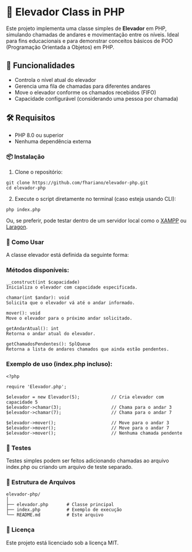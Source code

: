 # 🚀 Elevador Class in PHP

Este projeto implementa uma classe simples de **Elevador** em PHP, simulando chamadas de andares e movimentação entre os níveis. Ideal para fins educacionais e para demonstrar conceitos básicos de POO (Programação Orientada a Objetos) em PHP.

## 🧩 Funcionalidades

- Controla o nível atual do elevador
- Gerencia uma fila de chamadas para diferentes andares
- Move o elevador conforme os chamados recebidos (FIFO)
- Capacidade configurável (considerando uma pessoa por chamada)

## 🛠️ Requisitos

- PHP 8.0 ou superior
- Nenhuma dependência externa

### 📦 Instalação

1. Clone o repositório:
```
git clone https://github.com/fhariano/elevador-php.git
cd elevador-php
```

2. Execute o script diretamente no terminal (caso esteja usando CLI):
```
php index.php
```
Ou, se preferir, pode testar dentro de um servidor local como o <a href="https://www.apachefriends.org/pt_br/download.html" target="_blank">XAMPP</a> ou <a href="https://laragon.org/" target="_blank">Laragon</a>.

### 📄 Como Usar
A classe elevador está definida da seguinte forma:

### Métodos disponíveis:

```
__construct(int $capacidade)
Inicializa o elevador com capacidade especificada.

chamar(int $andar): void
Solicita que o elevador vá até o andar informado.

mover(): void
Move o elevador para o próximo andar solicitado.

getAndarAtual(): int
Retorna o andar atual do elevador.

getChamadosPendentes(): SplQueue
Retorna a lista de andares chamados que ainda estão pendentes.
```

### Exemplo de uso (index.php incluso):
```
<?php

require 'Elevador.php';

$elevador = new Elevador(5);            // Cria elevador com capacidade 5
$elevador->chamar(3);                   // Chama para o andar 3
$elevador->chamar(7);                   // Chama para o andar 7

$elevador->mover();                     // Move para o andar 3
$elevador->mover();                     // Move para o andar 7
$elevador->mover();                     // Nenhuma chamada pendente
```

### 🧪 Testes
Testes simples podem ser feitos adicionando chamadas ao arquivo index.php ou criando um arquivo de teste separado.

### 📁 Estrutura de Arquivos
```
elevador-php/
│
├── elevador.php       # Classe principal
├── index.php          # Exemplo de execução
└── README.md          # Este arquivo
```
### 📄 Licença
Este projeto está licenciado sob a licença MIT.
